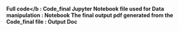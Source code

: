 <b>Full code</b : Code_final
<b>Jupyter Notebook file used for Data manipulation</b> : Notebook
<b>The final output pdf generated from the Code_final file</b> : Output Doc
